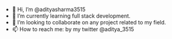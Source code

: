 - 👋 Hi, I’m @adityasharma3515
- 🌱 I’m currently learning full stack development.
- 💞️ I’m looking to collaborate on any project related to my field.
- 📫 How to reach me: by my twitter @aditya_3515


<!---
adityasharma3515/adityasharma3515 is a ✨ special ✨ repository because its `README.md` (this file) appears on your GitHub profile.
You can click the Preview link to take a look at your changes.
--->
